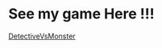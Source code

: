 # See my game Here !!!
[DetectiveVsMonster](https://play.unity.com/mg/other/detectivevsmonsters?fbclid=IwAR01tkFpqlKt3uILlDas8OLFj2xfxPVjNMfZaGjvvDBWilHtyJ-0wd4GPOM)
